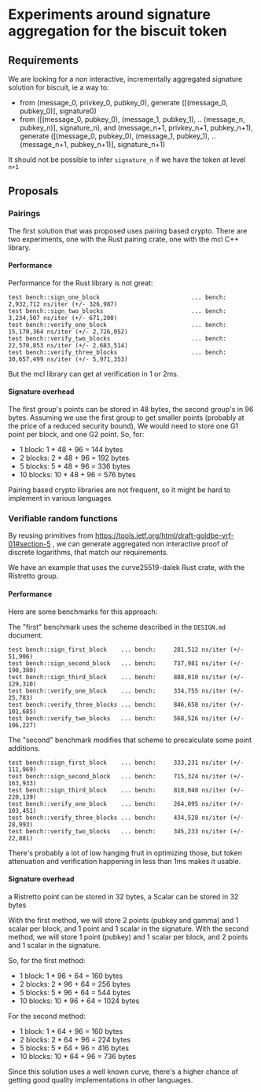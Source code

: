 # Experiments around signature aggregation for the biscuit token

## Requirements

We are looking for a non interactive, incrementally aggregated
signature solution for biscuit, ie a way to:
- from (message_0, privkey_0, pubkey_0), generate ([(message_0, pubkey_0)], signature0)
- from ([(message_0, pubkey_0), (message_1, pubkey_1), .. (message_n, pubkey_n)], signature_n), and (message_n+1, privkey_n+1, pubkey_n+1),
generate ([(message_0, pubkey_0), (message_1, pubkey_1), .. (message_n+1, pubkey_n+1)], signature_n+1)

It should not be possible to infer `signature_n` if we have the token at level `n+1`

## Proposals

### Pairings

The first solution that was proposed uses pairing based crypto. There are two experiments,
one with the Rust pairing crate, one with the mcl C++ library.

#### Performance

Performance for the Rust library is not great:

```
test bench::sign_one_block                          ... bench:   2,932,712 ns/iter (+/- 326,987)
test bench::sign_two_blocks                         ... bench:   3,234,507 ns/iter (+/- 671,200)
test bench::verify_one_block                        ... bench:  15,170,364 ns/iter (+/- 2,726,052)
test bench::verify_two_blocks                       ... bench:  22,570,853 ns/iter (+/- 2,683,514)
test bench::verify_three_blocks                     ... bench:  30,657,499 ns/iter (+/- 5,971,353)
```

But the mcl library can get at verification in 1 or 2ms.

#### Signature overhead

The first group's points can be stored in 48 bytes, the second group's in 96 bytes.
Assuming we use the first group to get smaller points (probably at the price of a reduced security bound),
We would need to store one G1 point per block, and one G2 point.
So, for:
- 1 block: 1 * 48 + 96 = 144 bytes
- 2 blocks: 2 * 48 + 96 = 192 bytes
- 5 blocks: 5 * 48 + 96 = 336 bytes
- 10 blocks: 10 * 48 + 96 = 576 bytes

Pairing based crypto libraries are not frequent, so it might be hard to implement in various languages

### Verifiable random functions

By reusing primitives from https://tools.ietf.org/html/draft-goldbe-vrf-01#section-5 , we can generate
aggregated non interactive proof of discrete logarithms, that match our requirements.

We have an example that uses the curve25519-dalek Rust crate, with the Ristretto group.

#### Performance

Here are some benchmarks for this approach:

The "first" benchmark uses the scheme described in the `DESIGN.md` document.

```
test bench::sign_first_block    ... bench:     281,512 ns/iter (+/- 51,906)
test bench::sign_second_block   ... bench:     737,981 ns/iter (+/- 190,380)
test bench::sign_third_block    ... bench:     888,010 ns/iter (+/- 129,310)
test bench::verify_one_block    ... bench:     334,755 ns/iter (+/- 25,783)
test bench::verify_three_blocks ... bench:     846,658 ns/iter (+/- 101,685)
test bench::verify_two_blocks   ... bench:     568,526 ns/iter (+/- 106,227)
```

The "second" benchmark modifies that scheme to precalculate some point additions.

```
test bench::sign_first_block    ... bench:     333,231 ns/iter (+/- 111,969)
test bench::sign_second_block   ... bench:     715,324 ns/iter (+/- 163,933)
test bench::sign_third_block    ... bench:     818,048 ns/iter (+/- 220,139)
test bench::verify_one_block    ... bench:     264,095 ns/iter (+/- 103,451)
test bench::verify_three_blocks ... bench:     434,528 ns/iter (+/- 28,993)
test bench::verify_two_blocks   ... bench:     345,233 ns/iter (+/- 22,881)
```

There's probably a lot of low hanging fruit in optimizing those, but
token attenuation and verification happening in less than 1ms makes it usable.

#### Signature overhead

a Ristretto point can be stored in 32 bytes, a Scalar can be stored in 32 bytes

With the first method, we will store 2 points (pubkey and gamma) and 1 scalar
per block, and 1 point and 1 scalar in the signature.
With the second method, we will store 1 point (pubkey) and 1 scalar per block,
and 2 points and 1 scalar in the signature.

So, for the first method:
- 1 block: 1 * 96 + 64 = 160 bytes
- 2 blocks: 2 * 96 + 64 = 256 bytes
- 5 blocks: 5 * 96 + 64 = 544 bytes
- 10 blocks: 10 * 96 + 64 = 1024 bytes

For the second method:
- 1 block: 1 * 64 + 96 = 160 bytes
- 2 blocks: 2 * 64 + 96 = 224 bytes
- 5 blocks: 5 * 64 + 96 = 416 bytes
- 10 blocks: 10 * 64 + 96 = 736 bytes

Since this solution uses a well known curve, there's a higher chance of getting
good quality implementations in other languages.
